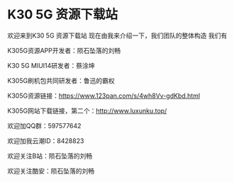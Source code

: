 # K30 5G 资源下载站

欢迎来到K30 5G 资源下载站
现在由我来介绍一下，我们团队的整体构造
我们有


K305G资源APP开发者：陨石坠落的刘畅


K30 5G MIUI14研发者：蔡涂坤


K305G刷机包共同研发者：鲁迅的霸权


K305G资源链接：https://www.123pan.com/s/4wh8Vv-gdKbd.html

K305G网站下载链接，第二个：http://www.luxunku.top/


欢迎加QQ群：597577642

欢迎加我云潮ID：8428823

欢迎关注B站：陨石坠落的刘畅

欢迎关注酷安：陨石坠落的刘畅
